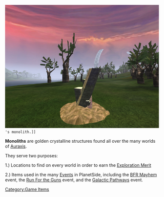 ![`Amerish_monolith.jpg`](images/Amerish_monolith.jpg "fig:Amerish_monolith.jpg")`'s monolith.]]`

**Monoliths** are golden crystalline structures found all over the many
worlds of [Auraxis](Auraxis.md).

They serve two purposes:

1.) Locations to find on every world in order to earn the [Exploration
Merit](<Exploration_(Merit)>)

2.) Items used in the many [Events](Events.md) in PlanetSide,
including the [BFR Mayhem](BFR_Mayhem.md) event, the [Run For
the Guns](Run_For_the_Guns.md) event, and the [Galactic
Pathways](Galactic_Pathways.md) event.

[Category:Game Items](Category:Game_Items.md)
